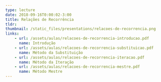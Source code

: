 ```yaml
---
type: lecture
date: 2018-09-16T0:00:02-3:00
title: Relações de Recorrência
tldr: 
thumbnail: /static_files/presentations/relacoes-de-recorrencia.png
links: 
    - url: /assets/aulas/relacoes-de-recorrencia-introducao.pdf
      name: Introdução
    - url: /assets/aulas/relacoes-de-recorrencia-substituicao.pdf
      name: Método da Substituição
    - url: /assets/aulas/relacoes-de-recorrencia-iteracao.pdf
      name: Método da Iteração
    - url: /assets/aulas/relacoes-de-recorrencia-mestre.pdf
      name: Método Mestre
---
```


<!-- **Suggested Readings:**
- [Readings 1](http://example.com)
- [Readings 2](http://example.com) -->
